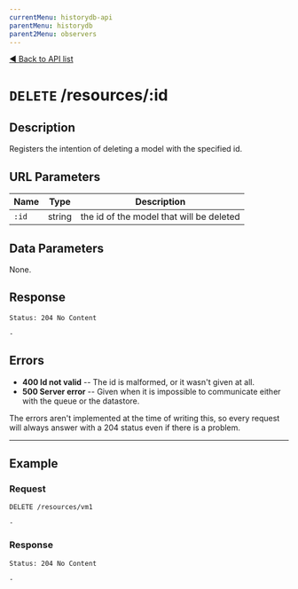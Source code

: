 ```yaml
---
currentMenu: historydb-api
parentMenu: historydb
parent2Menu: observers
---
```


[&#9664; Back to API list](.)

# `DELETE` /resources/:id

## Description

Registers the intention of deleting a model with the specified id.

## URL Parameters

Name | Type | Description
--- | --- | ---
``:id`` | string | the id of the model that will be deleted

## Data Parameters

None.

## Response

```
Status: 204 No Content
```

```
-
```

## Errors

* **400 Id not valid** -- The id is malformed, or it wasn't given at all.
* **500 Server error** -- Given when it is impossible to communicate either with the queue or the datastore.

The errors aren't implemented at the time of writing this, so every request will always answer with a 204 status even if there is a problem.

***

## Example

### Request

```
DELETE /resources/vm1
```

```
-
```

### Response

```
Status: 204 No Content
```

```
-
```
